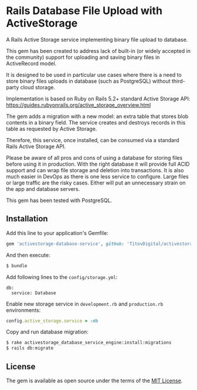 # Rails Database File Upload with ActiveStorage
A Rails Active Storage service implementing binary file upload to database.

This gem has been created to address lack of built-in (or widely accepted in the community) support for uploading and saving binary files in ActiveRecord model.

It is designed to be used in particular use cases where there is a need to store binary files uploads in database (such as PostgreSQL) without third-party cloud storage.

Implementation is based on Ruby on Rails 5.2+ standard Active Storage API:
https://guides.rubyonrails.org/active_storage_overview.html

The gem adds a migration with a new model: an extra table that stores blob contents in a binary field.
The service creates and destroys records in this table as requested by Active Storage.

Therefore, this service, once installed, can be consumed via a standard Rails Active Storage API.

Please be aware of all pros and cons of using a database for storing files before using it in production.
With the right database it will provide full ACID support and can wrap file storage and deletion into transactions. It is also much easier in DevOps as there is one less service to configure.
Large files or large traffic are the risky cases. Either will put an unnecessary strain on the app and database servers.

This gem has been tested with PostgreSQL.

## Installation
Add this line to your application's Gemfile:

```ruby
gem 'activestorage-database-service', github: 'TitovDigital/activestorage-database-service'
```

And then execute:
```bash
$ bundle
```

Add following lines to the `config/storage.yml`:
```
db:
  service: Database
```

Enable new storage service in `development.rb` and `production.rb` environments:
```ruby
config.active_storage.service = :db
```

Copy and run database migration:
```bash
$ rake activestorage_database_service_engine:install:migrations
$ rails db:migrate
```

## License
The gem is available as open source under the terms of the [MIT License](https://opensource.org/licenses/MIT).

